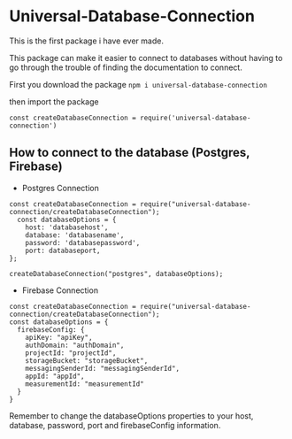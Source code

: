 # Universal-Database-Connection
This is the first package i have ever made.

This package can make it easier to connect to databases without having to go through the trouble of finding the documentation to connect.

First you download the package
```npm i universal-database-connection```

then import the package

```
const createDatabaseConnection = require('universal-database-connection')
```

How to connect to the database (Postgres, Firebase)
-
- Postgres Connection
```
const createDatabaseConnection = require("universal-database-connection/createDatabaseConnection");
  const databaseOptions = {
    host: 'databasehost',
    database: 'databasename',
    password: 'databasepassword',
    port: databaseport,
};

createDatabaseConnection("postgres", databaseOptions);
```

- Firebase Connection
```
const createDatabaseConnection = require("universal-database-connection/createDatabaseConnection");
const databaseOptions = {
  firebaseConfig: {
    apiKey: "apiKey",
    authDomain: "authDomain",
    projectId: "projectId",
    storageBucket: "storageBucket",
    messagingSenderId: "messagingSenderId",
    appId: "appId",
    measurementId: "measurementId"
  }
}
```

Remember to change the databaseOptions properties to your host, database, password, port and firebaseConfig information.